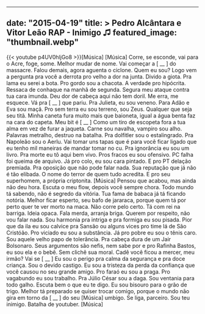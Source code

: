 
---
date: "2015-04-19"
title: > 
    Pedro Alcântara e Vitor Leão RAP  - Inimigo ♫
featured_image: "thumbnail.webp"
---
{{< youtube p4UV0hljGo8 >}}[Música]
[Música]
Corre, se esconde, vai para o Acre,
foge, some. Melhor mudar de nome. Vai
começar a [ __ ] do massacre. Falou
demais, agora aguenta o ciclone. Quem eu
sou? Logo vem a pergunta pra você a
derrota pro velho a dor na junta. Divido
a giota. Pra lama eu serei a bota. Pro
gordo sou a chacota. A verdade pro
hipócrita. Ressaca de conhaque na manhã
de segunda. Segura meu ataque contra tua
cara imunda. Deu dor de cabeça aqui não
tem doril. Me erra, me esquece. Vá pra
[ __ ] que pariu. Pra Julieta, eu sou
veneno. Para Adão e Eva sou maçã. Pro
sem terra eu sou terreno, sou Zeus.
Qualquer que seja seu titã. Minha caneta
fura muito mais que baioneta, igual a
água benta faz na cara do capeta. Meu
bit é [ __ ] Como um tiro de escopeta
fora a tua alma em vez de furar a
jaqueta. Carne sou navalha, vampiro sou
alho. Palavras metralho, destruo na
batalha. Pra dolfitler sou o
estalingrado. Pra Napoleão sou o Aerlu.
Vai tomar uns tapas que é para você
ficar ligado que eu tenho mil maneiras
de mandar tomar no cu. Pra ignorância eu
sou um livro. Pra morte eu tô aqui bem
vivo. Pros fracos eu sou ofensivo. PC
falha foi queima de arquivo. Já pro
colo, eu sou cara pintado. E pro PT
delação premiada. Pra oposição que não
pode falar nada. Sua reputação que já
não é tão elibada. O nome do terror de
quem tudo acredita. E pro seu
superhomem, a própria criptonita.
[Música]
Pensou que acabou, mas ainda não deu
hora. Escuta o meu flow, depois você
sempre chora. Todo mundo tá sabendo, não
é segredo da vitória. Tua fama de babaca
já tá ficando notória. Melhor ficar
esperto, seu bafo de jararaca, porque
quem tá por perto quer te ver morto na
maca. Não corre pelo certo. Tá com rei
na barriga. Ideia opaca. Fala merda,
arranja briga. Querem por respeito, não
vou falar nada. Sou harmonia pra intriga
e pra formiga eu sou pisada. Pior que da
ila eu sou calvice pra Sansão ou alguns
vices pro time lá de São Cristóão. Pro
viciado eu sou a substância. Já pro
pobre eu sou o tênis caro. Sou aquele
velho papo de tolerância. Pra cabeça
dura de um Jair Bolsonaro. Seus
argumentos são nefis, nem sabe por e pro
Rafinha Bastos, eu sou ela e o bebê. Sem
clichê sua moral. Cadê você ficou a
mercer, meu irmão? Vai se [ __ ] Eu sou
o perigo pra calma da segurança e pra
doce criança. Sou o devido castigo. Eu
sou a tristeza da perda da confiança que
você causou no seu grande amigo. Pro
faraó eu sou a praga. Pro vagabundo eu
sou trabalho. Pra Júlio César sou a
daga. Sou ventania para todo galho.
Escuta bem o que eu te digo. Eu sou
bisouro para o grão de trigo. Melhor tá
preparado se quiser trocar comigo,
porque o mundo não gira em torno da
[ __ ] do seu
[Música]
umbigo. Se liga, parceiro. Sou teu
inimigo. Batalha de youtuber.
[Música]